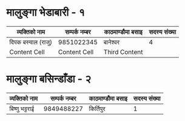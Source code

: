
# मालुङ्गा भेडाबारी - १

| व्यक्तिको नाम					| सम्पर्क नम्बर			| काठमाण्डौमा बसाइ			| सदस्य संख्या 		|
| --------------------------| ------------------| ----------------------|---------------|
| दिपक बस्याल (राजु)  			| 9851022345 		|बानेश्वर  					|    4          |
| Content Cell  			| Content Cell  	|Third Content 			|               |


# मालुङ्गा बसिन्डाँडा - २

| व्यक्तिको नाम					| सम्पर्क नम्बर			| काठमाण्डौमा बसाइ			| सदस्य संख्या 		|
| --------------------------| ------------------| ----------------------|---------------|
| बिष्णु भट्टराई   				| 9849488227 		| किर्तिपुर  				|    1          |